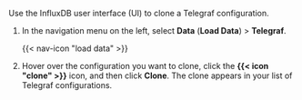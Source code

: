 
Use the InfluxDB user interface (UI) to clone a Telegraf configuration.


1. In the navigation menu on the left, select **Data** (**Load Data**) > **Telegraf**.

    {{< nav-icon "load data" >}}

2. Hover over the configuration you want to clone, click the **{{< icon "clone" >}}**
   icon, and then click **Clone**.
   The clone appears in your list of Telegraf configurations.

